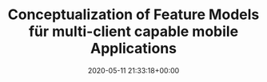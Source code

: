 ---
advisors:
- christian-huemer
authors:
- Philip Messlehner
categories: []
date: '2020-05-11 21:33:18+00:00'
external_link: ''
image:
  caption: ''
  focal_point: ''
  preview_only: false
slides: ''
summary: ''
tags:
- Finished
title: Conceptualization of Feature Models für multi-client capable mobile Applications
url_code: ''
url_pdf: ''
url_slides: ''
url_video: ''
---